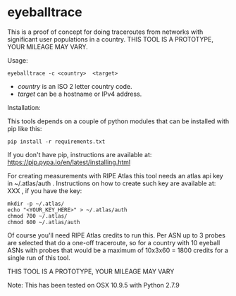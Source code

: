 # eyeballtrace
This is a proof of concept for doing traceroutes from networks with significant user populations in a country.
THIS TOOL IS A PROTOTYPE, YOUR MILEAGE MAY VARY.


Usage:

    eyeballtrace -c <country>  <target>

 * _country_ is an ISO 2 letter country code.
 * _target_ can be a hostname or IPv4 address.
 

Installation:

This tools depends on a couple of python modules that can be installed with pip like this:

    pip install -r requirements.txt

If you don't have pip, instructions are available at: https://pip.pypa.io/en/latest/installing.html

For creating measurements with RIPE Atlas this tool needs an atlas api key in ~/.atlas/auth . Instructions on how to create such key are available at: XXX , if you have the key:

    mkdir -p ~/.atlas/
    echo "<YOUR_KEY_HERE>" > ~/.atlas/auth
    chmod 700 ~/.atlas/
    chmod 600 ~/.atlas/auth

Of course you'll need RIPE Atlas credits to run this. Per ASN up to 3 probes are selected that do a one-off traceroute, so for a country with 10 eyeball ASNs with probes that would be a maximum of 10x3x60 = 1800 credits for a single run of this tool.

THIS TOOL IS A PROTOTYPE, YOUR MILEAGE MAY VARY

Note: This has been tested on OSX 10.9.5 with Python 2.7.9
